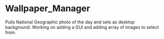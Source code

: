# Wallpaper_Manager
Pulls National Geographic photo of the day and sets as desktop background. Working on adding a GUI and adding array of images to select from.
